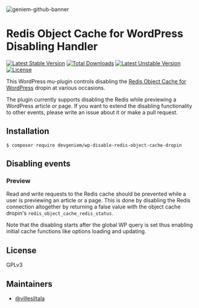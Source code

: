 ![geniem-github-banner](https://cloud.githubusercontent.com/assets/5691777/14319886/9ae46166-fc1b-11e5-9630-d60aa3dc4f9e.png)
# Redis Object Cache for WordPress Disabling Handler
[![Latest Stable Version](https://poser.pugx.org/devgeniem/wp-disable-redis-object-cache-dropin-disable-handler/v/stable)](https://packagist.org/packages/devgeniem/wp-disable-redis-object-cache-dropin-disable-handler) [![Total Downloads](https://poser.pugx.org/devgeniem/wp-disable-redis-object-cache-dropin-disable-handler/downloads)](https://packagist.org/packages/devgeniem/wp-disable-redis-object-cache-dropin-disable-handler) [![Latest Unstable Version](https://poser.pugx.org/devgeniem/wp-disable-redis-object-cache-dropin-disable-handler/v/unstable)](https://packagist.org/packages/devgeniem/wp-disable-redis-object-cache-dropin-disable-handler) [![License](https://poser.pugx.org/devgeniem/wp-disable-redis-object-cache-dropin-disable-handler/license)](https://packagist.org/packages/devgeniem/wp-disable-redis-object-cache-dropin-disable-handler)

This WordPress mu-plugin controls disabling the [Redis Object Cache for WordPress](https://github.com/devgeniem/wp-redis-object-cache-dropin) dropin at various occasions.

The plugin currently supports disabling the Redis while previewing a WordPress article or page. If you want to extend the disabling functionality to other events, please write an issue about it or make a pull request.

## Installation

```
$ composer require devgeniem/wp-disable-redis-object-cache-dropin
```

## Disabling events

### Preview

Read and write requests to the Redis cache should be prevented while a user is previewing an article or a page. This is done by disabling the Redis connection altogether by returning a false value with the object cache dropin's `redis_object_cache_redis_status`.

Note that the disabling starts after the global WP query is set thus enabling initial cache functions like options loading and updating.

## License

GPLv3

## Maintainers
- [@villesiltala](https://github.com/villesiltala)